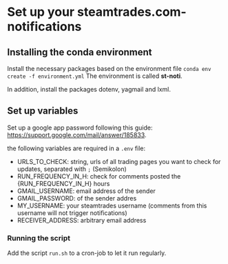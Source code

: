 # Set up your steamtrades.com-notifications

## Installing the conda environment

Install the necessary packages based on the environment file
`conda env create -f environment.yml`
The environment is called **st-noti**.

In addition, install the packages dotenv, yagmail and lxml.

## Set up variables
Set up a google app password following this guide: https://support.google.com/mail/answer/185833.

the following variables are required in a `.env` file:
- URLS_TO_CHECK: string, urls of all trading pages you want to check for updates, separated with `;` (Semikolon)
- RUN_FREQUENCY_IN_H: check for comments posted the {RUN_FREQUENCY_IN_H} hours
- GMAIL_USERNAME: email address of the sender
- GMAIL_PASSWORD: of the sender addres
- MY_USERNAME: your steamtrades username (comments from this username will not trigger notifications)
- RECEIVER_ADDRESS: arbitrary email address

### Running the script
Add the script `run.sh` to a cron-job to let it run regularly.
